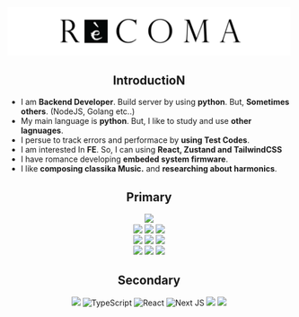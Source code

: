 ![](profile.png)

<div align="center">
<h2>IntroductioN</h2>
</div>

* I am **Backend Developer**. Build server by using **python**. But, **Sometimes others**. (NodeJS, Golang etc..)
* My main language is **python**. But, I like to study and use **other lagnuages**.
* I persue to track errors and performace by **using Test Codes**.
* I am interested In **FE**. So, I can using **React, Zustand and TailwindCSS**
* I have romance developing **embeded system firmware**.
* I like **composing classika Music.** and **researching about harmonics**.


<div align="center">
<h2>Primary</h2>

![](https://img.shields.io/badge/Python-FFD43B?style=flat-square&logo=python&logoColor=blue) <br>
![](https://img.shields.io/badge/Django-092E20?style=flat-square&logo=django&logoColor=green) ![](https://img.shields.io/badge/django%20rest-ff1709?style=flat-square&logo=django&logoColor=white) ![](https://img.shields.io/badge/fastapi-109989?style=flat-square&logo=FASTAPI&logoColor=white) <br>
![](https://img.shields.io/badge/MySQL-005C84?style=flat-square&logo=mysql&logoColor=white) ![](https://img.shields.io/badge/Sqlite-003B57?style=flat-square&logo=sqlite&logoColor=white) ![](https://img.shields.io/badge/redis-%23DD0031.svg?&style=flat-square&logo=redis&logoColor=white) <br>
![](https://img.shields.io/badge/Docker-2CA5E0?style=flat-square&logo=docker&logoColor=white) ![](https://img.shields.io/badge/Amazon_AWS-FF9900?style=flat-square&logo=amazonaws&logoColor=white)  ![](https://img.shields.io/badge/GitHub%20Actions-100000?style=flat-square&logo=github&logoColor=white)

</div>

<div align="center">
<h2>Secondary</h2>

![](https://img.shields.io/badge/Go-00ADD8?style=flat-square&logo=go&logoColor=white) ![TypeScript](https://img.shields.io/badge/typescript-%23007ACC.svg?style=flat-square&logo=typescript&logoColor=white)
![React](https://img.shields.io/badge/react-%2320232a.svg?style=flat-square&logo=react&logoColor=%2361DAFB) ![Next JS](https://img.shields.io/badge/Next-black?style=flat-square&logo=next.js&logoColor=white) ![](https://img.shields.io/badge/Jekyll-CC0000?style=flat-square&logo=Jekyll&logoColor=white)
![](https://img.shields.io/badge/Tailwind_CSS-38B2AC?style=flat-square&logo=tailwind-css&logoColor=white)

</div>
